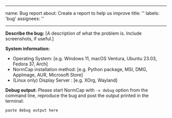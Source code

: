 ______________________________________________________________________

name: Bug report about: Create a report to help us improve title: '' labels: 'bug'
assignees: ''

______________________________________________________________________

**Describe the bug:** \[A description of what the problem is. Include screenshots, if
useful.\]

**System information:**

- Operating System: \[e.g. Windows 11, macOS Ventura, Ubuntu 23.03, Fedora 37, Arch\]
- NormCap installation method: \[e.g. Python package, MSI, DMG, AppImage, AUR, Microsoft
  Store\]
- (Linux only) Display Server : \[e.g. XOrg, Wayland\]

**Debug output:** Please start NormCap with `-v debug` option from the command line,
reproduce the bug and post the output printed in the terminal:

```
paste debug output here
```

<!--
Hint: The command to start normcap with the debug option depends on how you have installed it:

- Python package:
  normcap -v debug

- MSI installer:
  %LOCALAPPDATA%\Programs\dynobo\NormCap\NormCap.exe -- -v debug

- DMG installer:
  /Applications/NormCap.app/Contents/MacOS/NormCap -v debug

- AppImage:
  ./NormCap-{version}-x86_64.AppImage -v debug

- Flatpak:
  flatpak run --command=normcap com.github.dynobo.normcap -v debug

- AUR:
  normcap -v debug
-->
